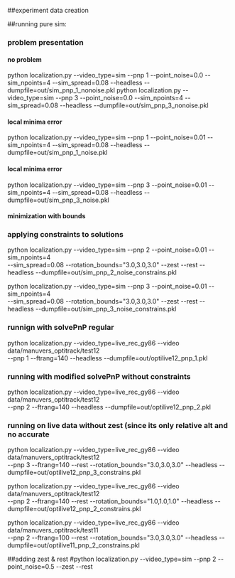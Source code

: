##experiment data creation

##running pure sim:
### problem presentation
#### no problem 
python localization.py --video_type=sim --pnp 1 --point_noise=0.0 --sim_npoints=4 --sim_spread=0.08 --headless --dumpfile=out/sim_pnp_1_nonoise.pkl
python localization.py --video_type=sim --pnp 3 --point_noise=0.0 --sim_npoints=4 --sim_spread=0.08 --headless --dumpfile=out/sim_pnp_3_nonoise.pkl

#### local minima error
python localization.py --video_type=sim --pnp 1 --point_noise=0.01 --sim_npoints=4 --sim_spread=0.08 --headless --dumpfile=out/sim_pnp_1_noise.pkl
#### local minima error
python localization.py --video_type=sim --pnp 3 --point_noise=0.01 --sim_npoints=4 --sim_spread=0.08 --headless --dumpfile=out/sim_pnp_3_noise.pkl

#### minimization with bounds
### applying constraints to solutions
python localization.py --video_type=sim --pnp 2 --point_noise=0.01 --sim_npoints=4 \
	--sim_spread=0.08 --rotation_bounds="3.0,3.0,3.0" --zest --rest --headless --dumpfile=out/sim_pnp_2_noise_constrains.pkl

python localization.py --video_type=sim --pnp 3 --point_noise=0.01 --sim_npoints=4 \
	--sim_spread=0.08 --rotation_bounds="3.0,3.0,3.0" --zest --rest --headless --dumpfile=out/sim_pnp_3_noise_constrains.pkl



### runnign with solvePnP regular
python localization.py --video_type=live_rec_gy86 --video data/manuvers_optitrack/test12\
			 --pnp 1 --ftrang=140 --headless --dumpfile=out/optilive12_pnp_1.pkl


### running with modified solvePnP without constraints
python localization.py --video_type=live_rec_gy86 --video data/manuvers_optitrack/test12\
			--pnp 2 --ftrang=140  --headless --dumpfile=out/optilive12_pnp_2.pkl

### running on live data without zest (since its only relative alt and no accurate
python localization.py --video_type=live_rec_gy86 --video data/manuvers_optitrack/test12\
		 	--pnp 3 --ftrang=140 --rest --rotation_bounds="3.0,3.0,3.0"  --headless --dumpfile=out/optilive12_pnp_3_constrains.pkl

python localization.py --video_type=live_rec_gy86 --video data/manuvers_optitrack/test12\
 			--pnp 2 --ftrang=140 --rest --rotation_bounds="1.0,1.0,1.0"  --headless --dumpfile=out/optilive12_pnp_2_constrains.pkl


python localization.py --video_type=live_rec_gy86 --video data/manuvers_optitrack/test11\
			 --pnp 2 --ftrang=100 --rest --rotation_bounds="3.0,3.0,3.0" --headless --dumpfile=out/optilive11_pnp_2_constrains.pkl


##adding zest & rest
#python localization.py --video_type=sim --pnp 2 --point_noise=0.5 --zest --rest
